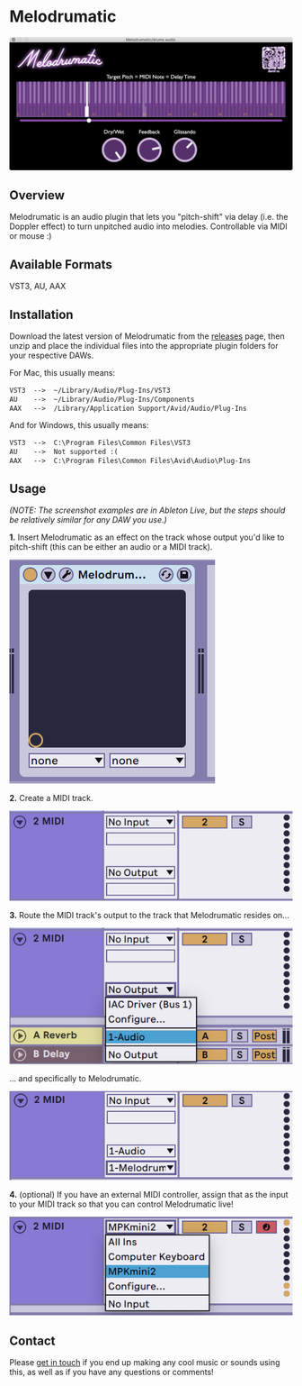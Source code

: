 # Melodrumatic

![Melodrumatic screenshot](Images/Screenshot.png)

## Overview
Melodrumatic is an audio plugin that lets you "pitch-shift" via delay (i.e. the Doppler effect) to turn unpitched audio into melodies. Controllable via MIDI or mouse :)

## Available Formats
VST3, AU, AAX

## Installation
Download the latest version of Melodrumatic from the [releases](https://github.com/usdivad/Melodrumatic/releases) page, then unzip and place the individual files into the appropriate plugin folders for your respective DAWs.

For Mac, this usually means:
```
VST3  -->  ~/Library/Audio/Plug-Ins/VST3
AU    -->  ~/Library/Audio/Plug-Ins/Components
AAX   -->  /Library/Application Support/Avid/Audio/Plug-Ins
```

And for Windows, this usually means:
```
VST3  -->  C:\Program Files\Common Files\VST3
AU    -->  Not supported :(
AAX   -->  C:\Program Files\Common Files\Avid\Audio\Plug-Ins
```

## Usage
*(NOTE: The screenshot examples are in Ableton Live, but the steps should be relatively similar for any DAW you use.)*

**1.** Insert Melodrumatic as an effect on the track whose output you'd like to pitch-shift (this can be either an audio or a MIDI track).

![Usage step 1](Images/UsageStep1.png)

**2.** Create a MIDI track.

![Usage step 2](Images/UsageStep2.png)

**3.** Route the MIDI track's output to the track that Melodrumatic resides on...

![Usage step 3a](Images/UsageStep3a.png)

... and specifically to Melodrumatic.

![Usage step 3b](Images/UsageStep3b.png)

**4.** (optional) If you have an external MIDI controller, assign that as the input to your MIDI track so that you can control Melodrumatic live!

![Usage step 4](Images/UsageStep4.png)

## Contact
Please [get in touch](mailto:hello@usdivad.com) if you end up making any cool music or sounds using this, as well as if you have any questions or comments!